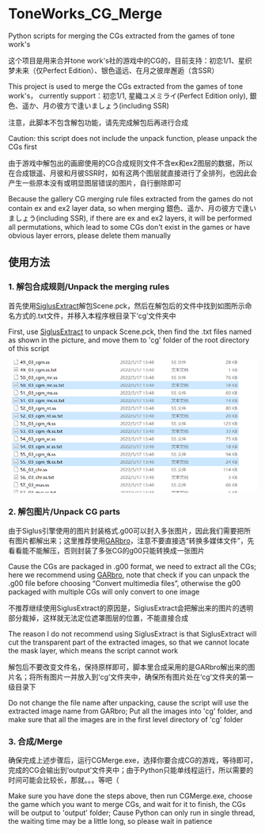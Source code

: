 # ToneWorks_CG_Merge

Python scripts for merging the CGs extracted from the games of tone work's

这个项目是用来合并tone work's社的游戏中的CG的，目前支持：初恋1/1、星织梦未来（仅Perfect Edition）、银色遥远、在月之彼岸邂逅（含SSR）

This project is used to merge the CGs extracted from the games of tone work's， currently support：初恋1/1, 星織ユメミライ(Perfect Edition only), 銀色、遥か、月の彼方で逢いましょう(including SSR)

注意，此脚本不包含解包功能，请先完成解包后再进行合成

Caution: this script does not include the unpack function, please unpack the CGs first

由于游戏中解包出的画廊使用的CG合成规则文件不含ex和ex2图层的数据，所以在合成银遥、月彼和月彼SSR时，如有这两个图层就直接进行了全排列，也因此会产生一些原本没有或明显图层错误的图片，自行删除即可

Because the gallery CG merging rule files extracted from the games do not contain ex and ex2 layer data, so when merging 銀色、遥か、月の彼方で逢いましょう(including SSR), if there are ex and ex2 layers, it will be performed all permutations, which lead to some CGs don't exist in the games or have obvious layer errors, please delete them manually

## 使用方法

### 1. 解包合成规则/Unpack the merging rules

首先使用[SiglusExtract](https://github.com/xmoeproject/SiglusExtract)解包Scene.pck，然后在解包后的文件中找到如图所示命名方式的.txt文件，并移入本程序根目录下‘cg’文件夹中

First, use [SiglusExtract](https://github.com/xmoeproject/SiglusExtract) to unpack Scene.pck, then find the .txt files named as shown in the picture, and move them to 'cg' folder of the root directory of this script

<img src="./readme/01.png" width="879" alt="">

### 2. 解包图片/Unpack CG parts

由于Siglus引擎使用的图片封装格式.g00可以封入多张图片，因此我们需要把所有图片都解出来；这里推荐使用[GARbro](https://github.com/morkt/GARbro)，注意不要直接选“转换多媒体文件”，先看看能不能解压，否则封装了多张CG的g00只能转换成一张图片

Cause the CGs are packaged in .g00 format, we need to extract all the CGs; here we recommend using [GARbro](https://github.com/morkt/GARbro), note that check if you can unpack the .g00 file before choosing “Convert multimedia files”, otherwise the g00 packaged with multiple CGs will only convert to one image

不推荐继续使用SiglusExtract的原因是，SiglusExtract会把解出来的图片的透明部分裁掉，这样就无法定位遮罩图层的位置，不能直接合成

The reason I do not recommend using SiglusExtract is that SiglusExtract will cut the transparent part of the extracted images, so that we cannot locate the mask layer, which means the script cannot work

解包后不要改变文件名，保持原样即可，脚本里合成采用的是GARbro解出来的图片名；将所有图片一并放入到‘cg’文件夹中，确保所有图片处在‘cg’文件夹的第一级目录下

Do not change the file name after unpacking, cause the script will use the extracted image name from GARbro; Put all the images into 'cg' folder, and make sure that all the images are in the first level directory of 'cg' folder

### 3. 合成/Merge

确保完成上述步骤后，运行CGMerge.exe，选择你要合成CG的游戏，等待即可，完成的CG会输出到‘output’文件夹中；由于Python只能单线程运行，所以需要的时间可能会比较长，那就。。。等吧（

Make sure you have done the steps above, then run CGMerge.exe, choose the game which you want to merge CGs, and wait for it to finish, the CGs will be output to 'output' folder; Cause Python can only run in single thread, the waiting time may be a little long, so please wait in patience